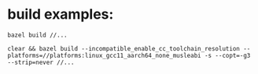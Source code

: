 # build examples:
```
bazel build //...
```

```
clear && bazel build --incompatible_enable_cc_toolchain_resolution --platforms=//platforms:linux_gcc11_aarch64_none_musleabi -s --copt=-g3 --strip=never //...
```
